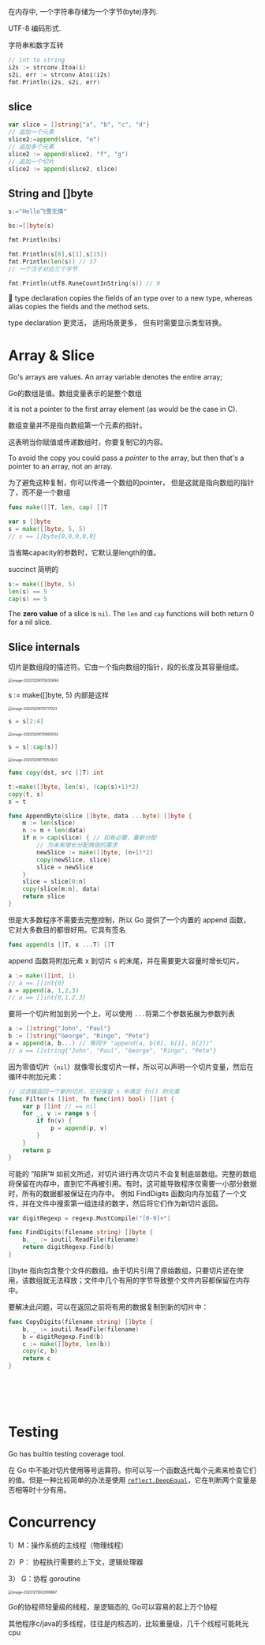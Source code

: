 在内存中, 一个字符串存储为一个字节(byte)序列.

UTF-8 编码形式.



字符串和数字互转

```go
// int to string
i2s := strconv.Itoa(i)
s2i, err := strconv.Atoi(i2s)
fmt.Println(i2s, s2i, err)
```



## slice

```go
var slice = []string{"a", "b", "c", "d"}
// 追加一个元素
slice2:=append(slice, "e")
// 追加多个元素
slice2 := append(slice2, "f", "g")
// 追加一个切片
slice2 := append(slice2, slice)
```



## String and []byte



```go
s:="Hello飞雪无情"

bs:=[]byte(s)

fmt.Println(bs)

fmt.Println(s[0],s[1],s[15])
fmt.Println(len(s)) // 17
// 一个汉子对应三个字节

fmt.Println(utf8.RuneCountInString(s)) // 9
```



:taco:  type declaration copies the fields of an type over to a new type, whereas alias copies the fields and the method sets.



type declaration 更灵活， 适用场景更多， 但有时需要显示类型转换。



# Array & Slice

Go's arrays are values. An array variable denotes the entire array; 

Go的数组是值。数组变量表示的是整个数组



 it is not a pointer to the first array element (as would be the case in C).

数组变量并不是指向数组第一个元素的指针。

这表明当你赋值或传递数组时，你要复制它的内容。



To avoid the copy you could pass a *pointer* to the array, but then that's a pointer to an array, not an array.

为了避免这种复制，你可以传递一个数组的pointer， 但是这就是指向数组的指针了，而不是一个数组



```go
func make([]T, len, cap) []T
```

```go
var s []byte
s = make([]byte, 5, 5)
// s == []byte{0,0,0,0,0}
```

当省略capacity的参数时，它默认是length的值。

succinct 简明的

```go
s:= make([]byte, 5)
len(s) == 5
cap(s) == 5
```

The **zero value** of a slice is `nil`. The `len` and `cap` functions will both return 0 for a nil slice.

 ## Slice internals

切片是数组段的描述符。它由一个指向数组的指针，段的长度及其容量组成。

<img src="./basics.assets/image-20201209170630894.png" alt="image-20201209170630894" style="zoom:50%;" />

s := make([]byte, 5) 内部是这样

<img src="./basics.assets/image-20201209170717023.png" alt="image-20201209170717023" style="zoom:50%;" />





```go
s = s[2:4]
```

<img src="./basics.assets/image-20201209170850032.png" alt="image-20201209170850032" style="zoom:50%;" />

```go
s = s[:cap(s)]
```

<img src="/Users/xuzheng/Projects/notes/Go/basics.assets/image-20201209171053820.png" alt="image-20201209171053820" style="zoom:50%;" />



```go
func copy(dst, src []T) int
```

```go
t:=make([]byte, len(s), (cap(s)+1)*2)
copy(t, s)
s = t
```



```go
func AppendByte(slice []byte, data ...byte) []byte {
    m := len(slice)
    n := m + len(data)
    if n > cap(slice) { // 如有必要，重新分配
        // 为未来增长分配两倍的需求
        newSlice := make([]byte, (n+1)*2)
        copy(newSlice, slice)
        slice = newSlice
    }
    slice = slice[0:n]
    copy(slice[m:n], data)
    return slice
}
```

但是大多数程序不需要去完整控制，所以 Go 提供了一个内置的 append 函数，它对大多数目的都很好用。它具有签名

```go
func append(s []T, x ...T) []T
```

append 函数将附加元素 x 到切片 s 的末尾，并在需要更大容量时增长切片。

```go
a := make([]int, 1)
// a == []int{0}
a = append(a, 1,2,3)
// a == []int{0,1,2,3}
```



要将一个切片附加到另一个上，可以使用 `...`将第二个参数拓展为参数列表

```go
a := []string{"John", "Paul"}
b := []string{"George", "Ringo", "Pete"}
a = append(a, b...) // 等同于 "append(a, b[0], b[1], b[2])"
// a == []string{"John", "Paul", "George", "Ringo", "Pete"}
```

因为零值切片（`nil`）就像零长度切片一样，所以可以声明一个切片变量，然后在循环中附加元素：

```go
// 过滤器返回一个新的切片，它只保留 s 中满足 fn() 的元素
func Filter(s []int, fn func(int) bool) []int {
    var p []int // == nil
    for _, v := range s {
        if fn(v) {
            p = append(p, v)
        }
    }
    return p
}
```

可能的 “陷阱”#
如前文所述，对切片进行再次切片不会复制底层数组。完整的数组将保留在内存中，直到它不再被引用。有时，这可能导致程序仅需要一小部分数据时，所有的数据都被保证在内存中。
例如 FindDigits 函数向内存加载了一个文件，并在文件中搜索第一组连续的数字，然后将它们作为新切片返回。

```go
var digitRegexp = regexp.MustCompile("[0-9]+")

func FindDigits(filename string) []byte {
    b, _ := ioutil.ReadFile(filename)
    return digitRegexp.Find(b)
}
```

 []byte 指向包含整个文件的数组。由于切片引用了原始数组，只要切片还在使用，该数组就无法释放；文件中几个有用的字节导致整个文件内容都保留在内存中。

要解决此问题，可以在返回之前将有用的数据复制到新的切片中：

```go
func CopyDigits(filename string) []byte {
    b, _ := ioutil.ReadFile(filename)
    b = digitRegexp.Find(b)
    c := make([]byte, len(b))
    copy(c, b)
    return c
}
```



```go

```





```go

```



```go

```





```go

```



```go

```







# Testing



Go has builtin testing coverage tool.

在 Go 中不能对切片使用等号运算符。你可以写一个函数迭代每个元素来检查它们的值。但是一种比较简单的办法是使用 [`reflect.DeepEqual`](https://github.com/studygolang/learn-go-with-tests/tree/4ed8beb2dfdac75cd1cc23ed6ee9f51c4869e9f6/zh-CN/deepEqual/README.md)，它在判断两个变量是否相等时十分有用。



# Concurrency

1）M：操作系统的主线程（物理线程）

2）P： 协程执行需要的上下文，逻辑处理器

3） G：协程 goroutine



<img src="./basics.assets/image-20201211002619887.png" alt="image-20201211002619887" style="zoom:50%;" />



Go的协程师轻量级的线程，是逻辑态的, Go可以容易的起上万个协程

其他程序c/java的多线程，往往是内核态的，比较重量级，几千个线程可能耗光cpu

